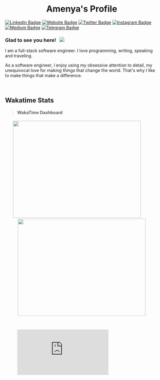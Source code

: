<h1 align="center">Amenya's Profile</h1>


[![Linkedin Badge](https://img.shields.io/badge/-LinkedIn-0e76a8?style=flat-square&logo=Linkedin&logoColor=white)](https://www.linkedin.com/in/zaccheaus-amenya/)
[![Website Badge](https://img.shields.io/badge/Website-3b5998?style=flat-square&logo=google-chrome&logoColor=white)](https://amenyaz.github.io)
[![Twitter Badge](https://img.shields.io/badge/-Twitter-00acee?style=flat-square&logo=Twitter&logoColor=white)](https://twitter.com/Engr_Amenya)
[![Instagram Badge](https://img.shields.io/badge/-Instagram-e4405f?style=flat-square&logo=Instagram&logoColor=white)](https://www.instagram.com/amenya_jnr/)
[![Medium Badge](https://img.shields.io/badge/medium-%2312100E.svg?&style=for-square&logo=medium&logoColor=white)](	https://medium.com/@amenyaz)
[![Telegram Badge](https://img.shields.io/badge/-Telegram-0088cc?style=flat-square&logo=Telegram&logoColor=white)](https://t.me/AmenyaZ)

### Glad to see you here! &nbsp; ![](https://visitor-badge.glitch.me/badge?page_id=AmenyaZ.AmenyaZ)

I am a full-stack software engineer. I love programming, writing, speaking and traveling.

As a software engineer, I enjoy using my obsessive attention to detail, my unequivocal love for making things that change the world. That's why I like to make things that make a difference.

<br>

## Wakatime Stats
> #### WakaTime Dashboard
  <p align="center">
    <img src="https://wakatime.com/share/@Engr_Amenya/6c7e9ad2-8d8f-4364-b5c4-09218dc1d6eb.svg" height="320" width="420">  &nbsp;  &nbsp;  &nbsp;  &nbsp; 
   <img src="https://wakatime.com/share/@Engr_Amenya/398474ad-a56a-4635-968d-bf729d4785a8.svg" height= "320" width="420">
  </p>
<br>
<p align="center"> 
<figure><embed src="https://wakatime.com/share/@Engr_Amenya/a753aaef-b826-4a1b-8064-bfa9d423b6d0.svg"></embed></figure>
</p>
<br>

 <!--
 <p align="center"> 
<a href="https://github.com/AmenyaZ/github-readme-stats">
  <img align="center" src="https://github-readme-streak-stats.herokuapp.com/?user=AmenyaZ&theme=highcontrast" />
</a>
-->
 


